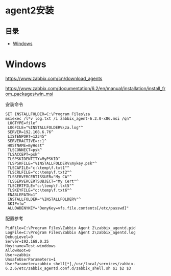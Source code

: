 # agent2安装

## 目录

-   [Windows](#Windows)

# Windows

<https://www.zabbix.com/cn/download_agents>

<https://www.zabbix.com/documentation/6.2/en/manual/installation/install_from_packages/win_msi>

安装命令

```纯文本
SET INSTALLFOLDER=C:\Program Files\za
msiexec /l*v log.txt /i zabbix_agent-6.2.0-x86.msi /qn^
 LOGTYPE=file^
 LOGFILE="%INSTALLFOLDER%\za.log"^
 SERVER=192.168.6.76^
 LISTENPORT=12345^
 SERVERACTIVE=::1^
 HOSTNAME=myHost^
 TLSCONNECT=psk^
 TLSACCEPT=psk^
 TLSPSKIDENTITY=MyPSKID^
 TLSPSKFILE="%INSTALLFOLDER%\mykey.psk"^
 TLSCAFILE="c:\temp\f.txt1"^
 TLSCRLFILE="c:\temp\f.txt2"^
 TLSSERVERCERTISSUER="My CA"^
 TLSSERVERCERTSUBJECT="My Cert"^
 TLSCERTFILE="c:\temp\f.txt5"^
 TLSKEYFILE="c:\temp\f.txt6"^
 ENABLEPATH=1^
 INSTALLFOLDER="%INSTALLFOLDER%"^
 SKIP=fw^
 ALLOWDENYKEY="DenyKey=vfs.file.contents[/etc/passwd]"
```

配置参考

```纯文本
PidFile=C:\Program Files\Zabbix Agent 2\zabbix_agentd.pid
LogFile=C:\Program Files\Zabbix Agent 2\zabbix_agentd.log
DebugLevel=0
Server=192.168.0.25
Hostname=Test-winddows
AllowRoot=0
User=zabbix
UnsafeUserParameters=1
UserParameter=zabbix_shell[*],/usr/local/services/zabbix-6.2.6/etc/zabbix_agentd.conf.d/zabbix_shell.sh $1 $2 $3
```
